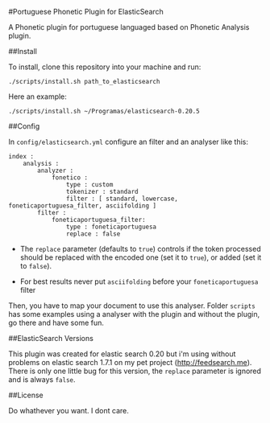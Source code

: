 #Portuguese Phonetic Plugin for ElasticSearch

A Phonetic plugin for portuguese languaged based on Phonetic Analysis plugin.

##Install

To install, clone this repository into your machine and run:

    ./scripts/install.sh path_to_elasticsearch
    
Here an example:

    ./scripts/install.sh ~/Programas/elasticsearch-0.20.5

##Config

In `config/elasticsearch.yml` configure an filter and an analyser like this:

```
index :
    analysis :
        analyzer :
            fonetico :
                type : custom
                tokenizer : standard
                filter : [ standard, lowercase, foneticaportuguesa_filter, asciifolding ]
        filter :
            foneticaportuguesa_filter:
                type : foneticaportuguesa
                replace : false
```

  * The `replace` parameter (defaults to `true`) controls if the token processed should be replaced with the encoded one (set it to `true`), or added (set it to `false`).

  * For best results never put `asciifolding` before your `foneticaportuguesa` filter

Then, you have to map your document to use this analyser. 
Folder `scripts` has some examples using a analyser with the plugin and without the plugin, go there and have some fun. 

##ElasticSearch Versions

This plugin was created for elastic search 0.20 but i'm using without problems on elastic search 1.7.1 on my pet project (http://feedsearch.me). There is only one little bug for this version, the `replace` parameter is ignored and is always `false`.

##License

Do whathever you want. I dont care.

